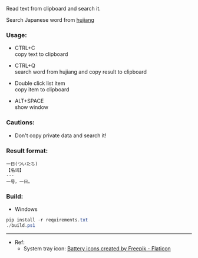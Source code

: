 Read text from clipboard and search it. 

Search Japanese word from [hujiang](https://dict.hjenglish.com/jp/jc/)

### Usage:

- CTRL+C  
copy text to clipboard

- CTRL+Q  
search word from hujiang and copy result to clipboard

- Double click list item  
copy item to clipboard

- ALT+SPACE  
show window

### Cautions:

- Don't copy private data and search it! 

### Result format:
```
一日(ついたち)
【名词】
---
一号，一日。

```

### Build:

- Windows
```ps1
pip install -r requirements.txt
./build.ps1
```

---

- Ref:
  - System tray icon: <a href="https://www.flaticon.com/free-icons/battery" title="battery icons">Battery icons created by Freepik - Flaticon</a>
